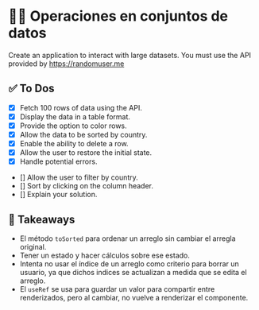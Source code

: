 👨‍🏭 Operaciones en conjuntos de datos
====================================

Create an application to interact with large datasets. You must use the API provided by https://randomuser.me

✅ To Dos
---------

- [x] Fetch 100 rows of data using the API.
- [x] Display the data in a table format.
- [x] Provide the option to color rows.
- [x] Allow the data to be sorted by country.
- [x] Enable the ability to delete a row.
- [x] Allow the user to restore the initial state.
- [x] Handle potential errors.
- [] Allow the user to filter by country.
- [] Sort by clicking on the column header.
- [] Explain your solution.

🥡 Takeaways
------------

- El método `toSorted` para ordenar un arreglo sin cambiar el arregla original.
- Tener un estado y hacer cálculos sobre ese estado.
- Intenta no usar el índice de un arreglo como criterio para borrar un usuario, ya que dichos indices se actualizan a medida que se edita el arreglo.
- El `useRef` se usa para guardar un valor para compartir entre renderizados, pero al cambiar, no vuelve a renderizar el componente.